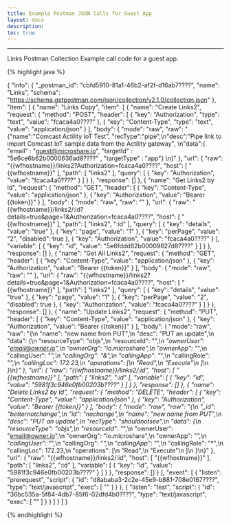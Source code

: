 ```yaml
---
title: Example Postman JSON Calls for Guest App
layout: docs
description: 
toc: true
---
```


---------------------------------------

Links Postman Collection Example call code for a guest app. 


{% highlight java %}

{
	"info": {
		"_postman_id": "cbfd5910-81a1-46b2-af2f-d16ab7????",
		"name": "Links",
		"schema": "https://schema.getpostman.com/json/collection/v2.1.0/collection.json"
	},
	"item": [
		{
			"name": "Links Copy",
			"item": [
				{
					"name": "Create Links2",
					"request": {
						"method": "POST",
						"header": [
							{
								"key": "Authorization",
								"type": "text",
								"value": "fcaca4a0????"
							},
							{
								"key": "Content-Type",
								"type": "text",
								"value": "application/json"
							}
						],
						"body": {
							"mode": "raw",
							"raw": "{\"name\":\"Comcast Actility IoT Test\", \"recType\":\"pipe\",\n\"desc\":\"Pipe link to import Comcast IoT sample data from the Actility gateway\", \n\"data\":{ \"email\" : \"guest@microshare.io\", \"targetId\" : \"5e6ce6b62b0000636ad8????\" , \"targetType\" : \"app\"} \n}"
						},
						"url": {
							"raw": "{{wfhostname}}/links2?Authorization=fcaca4a0????",
							"host": [
								"{{wfhostname}}"
							],
							"path": [
								"links2"
							],
							"query": [
								{
									"key": "Authorization",
									"value": "fcaca4a0????"
								}
							]
						}
					},
					"response": []
				},
				{
					"name": "Get Links2 by Id",
					"request": {
						"method": "GET",
						"header": [
							{
								"key": "Content-Type",
								"value": "application/json"
							},
							{
								"key": "Authorization",
								"value": "Bearer {{token}}"
							}
						],
						"body": {
							"mode": "raw",
							"raw": ""
						},
						"url": {
							"raw": "{{wfhostname}}/links2/:id?details=true&page=1&Authorization=fcaca4a0????",
							"host": [
								"{{wfhostname}}"
							],
							"path": [
								"links2",
								":id"
							],
							"query": [
								{
									"key": "details",
									"value": "true"
								},
								{
									"key": "page",
									"value": "1"
								},
								{
									"key": "perPage",
									"value": "2",
									"disabled": true
								},
								{
									"key": "Authorization",
									"value": "fcaca4a0????"
								}
							],
							"variable": [
								{
									"key": "id",
									"value": "5e6fddd82b00009827d8????"
								}
							]
						}
					},
					"response": []
				},
				{
					"name": "Get All Links2",
					"request": {
						"method": "GET",
						"header": [
							{
								"key": "Content-Type",
								"value": "application/json"
							},
							{
								"key": "Authorization",
								"value": "Bearer {{token}}"
							}
						],
						"body": {
							"mode": "raw",
							"raw": ""
						},
						"url": {
							"raw": "{{wfhostname}}/links2?details=true&page=1&Authorization=fcaca4a0????",
							"host": [
								"{{wfhostname}}"
							],
							"path": [
								"links2"
							],
							"query": [
								{
									"key": "details",
									"value": "true"
								},
								{
									"key": "page",
									"value": "1"
								},
								{
									"key": "perPage",
									"value": "2",
									"disabled": true
								},
								{
									"key": "Authorization",
									"value": "fcaca4a0????"
								}
							]
						}
					},
					"response": []
				},
				{
					"name": "Update Links2",
					"request": {
						"method": "PUT",
						"header": [
							{
								"key": "Content-Type",
								"value": "application/json"
							},
							{
								"key": "Authorization",
								"value": "Bearer {{token}}"
							}
						],
						"body": {
							"mode": "raw",
							"raw": "{\n  \"name\": \"new name from PUT\",\n  \"desc\": \"PUT an update\",\n  \"data\": {\n    \"resourceType\": \"objs\",\n    \"resourceId\": \"*\",\n    \"ownerUser\": \"email@owner.io\",\n    \"ownerOrg\": \"io.microshare\",\n    \"ownerApp\": \"*\",\n    \"callingUser\": \"*\",\n    \"callingOrg\": \"&\",\n    \"callingApp\": \"*\",\n    \"callingRole\": \"*\",\n    \"callingLoc\": 172.23,\n    \"operations\": [\n      \"Read\",\n      \"Execute\"\n    ]\n  }\n}"
						},
						"url": {
							"raw": "{{wfhostname}}/links2/:id",
							"host": [
								"{{wfhostname}}"
							],
							"path": [
								"links2",
								":id"
							],
							"variable": [
								{
									"key": "id",
									"value": "5981f3c946e0fb00203b????"
								}
							]
						}
					},
					"response": []
				},
				{
					"name": "Delete Links2 by Id",
					"request": {
						"method": "DELETE",
						"header": [
							{
								"key": "Content-Type",
								"value": "application/json"
							},
							{
								"key": "Authorization",
								"value": "Bearer {{token}}"
							}
						],
						"body": {
							"mode": "raw",
							"raw": "{\n  \"_id\": \"betternotchange\",\n  \"id\": \"nochange\",\n  \"name\": \"new name from PUT\",\n  \"desc\": \"PUT an update\",\n  \"recType\": \"shouldnotsee\",\n  \"data\": {\n    \"resourceType\": \"objs\",\n    \"resourceId\": \"*\",\n    \"ownerUser\": \"email@owner.io\",\n    \"ownerOrg\": \"io.microshare\",\n    \"ownerApp\": \"*\",\n    \"callingUser\": \"*\",\n    \"callingOrg\": \"*\",\n    \"callingApp\": \"*\",\n    \"callingRole\": \"*\",\n    \"callingLoc\": 172.23,\n    \"operations\": [\n      \"Read\",\n      \"Execute\"\n    ]\n  }\n}"
						},
						"url": {
							"raw": "{{wfhostname}}/links2/:id",
							"host": [
								"{{wfhostname}}"
							],
							"path": [
								"links2",
								":id"
							],
							"variable": [
								{
									"key": "id",
									"value": "5981f3c946e0fb00203b????"
								}
							]
						}
					},
					"response": []
				}
			],
			"event": [
				{
					"listen": "prerequest",
					"script": {
						"id": "d8ababa3-2c2e-45e9-b881-708e0167????",
						"type": "text/javascript",
						"exec": [
							""
						]
					}
				},
				{
					"listen": "test",
					"script": {
						"id": "36bc535a-5f84-4db7-85f6-02dfd4b0????",
						"type": "text/javascript",
						"exec": [
							""
						]
					}
				}
			]
		}
	]
}

{% endhighlight %}